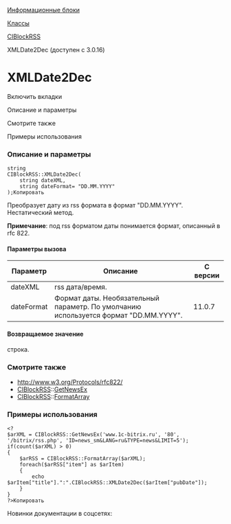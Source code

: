 [Информационные блоки](/api_help/iblock/index.php)

[Классы](/api_help/iblock/classes/index.php)

[CIBlockRSS](/api_help/iblock/classes/ciblockrss/index.php)

XMLDate2Dec (доступен с 3.0.16)

XMLDate2Dec
===========

Включить вкладки

Описание и параметры

Смотрите также

Примеры использования

### Описание и параметры

```
string
CIBlockRSS::XMLDate2Dec(
	string dateXML,
	string dateFormat= "DD.MM.YYYY"
);Копировать
```

Преобразует дату из rss формата в формат "DD.MM.YYYY". Нестатический метод.

**Примечание**: под rss форматом даты понимается формат, описанный в rfc 822.

#### Параметры вызова

| Параметр | Описание | С версии |
| --- | --- | --- |
| dateXML | rss дата/время. |  |
| dateFormat | Формат даты. Необязательный параметр. По умолчанию используется формат "DD.MM.YYYY". | 11.0.7 |

#### Возвращаемое значение

строка.

### Смотрите также

* <http://www.w3.org/Protocols/rfc822/>
* [CIBlockRSS](/api_help/iblock/classes/ciblockrss/index.php)::[GetNewsEx](/api_help/iblock/classes/ciblockrss/getnewsex.php)
* [CIBlockRSS](/api_help/iblock/classes/ciblockrss/index.php)::[FormatArray](/api_help/iblock/classes/ciblockrss/formatarray.php)

### Примеры использования

```
<?
$arXML = CIBlockRSS::GetNewsEx('www.1c-bitrix.ru', '80', '/bitrix/rss.php', 'ID=news_sm&LANG=ru&TYPE=news&LIMIT=5');
if(count($arXML) > 0)
{
	$arRSS = CIBlockRSS::FormatArray($arXML);
	foreach($arRSS["item"] as $arItem)
	{
		echo $arItem["title"].":".CIBlockRSS::XMLDate2Dec($arItem["pubDate"]);
	}
}
?>Копировать
```

Новинки документации в соцсетях: